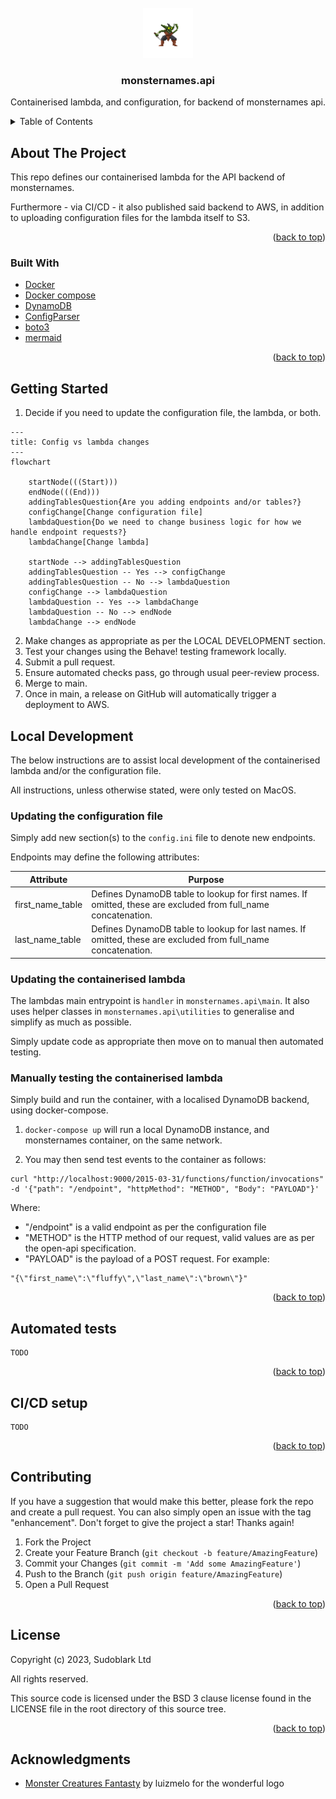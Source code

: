 <!-- PROJECT LOGO -->
<br />
<div align="center">
  <a href="https://github.com/sudoblark/monsternames.api">
    <img src="docs/logo.png" alt="Logo" width="80" height="80">
  </a>

<h3 align="center">monsternames.api</h3>

  <p align="center">
    Containerised lambda, and configuration, for backend of monsternames api.
  </p>
</div>



<!-- TABLE OF CONTENTS -->
<details>
  <summary>Table of Contents</summary>
  <ol>
    <li>
      <a href="#about-the-project">About The Project</a>
      <ul>
        <li><a href="#built-with">Built With</a></li>
      </ul>
    </li>
    <li><a href="#getting-started">Getting started</a></li>
    <li>
      <a href="#local-development">Local development</a>
      <ul>
        <li><a href="#updating-the-configuration-file">Updating the configuration file</a></li>
        <li><a href="#updating-the-containerised-lambda">Updating the containerised lambda</a></li>
        <li><a href="#manually-testing-the-containerised-lambda">Manually testing the containerised lambda</a></li>
      </ul>
    </li>
    <li><a href="#automated-tests">Automated tests</a></li>
    <li><a href="#ci-cd-setup">CI/CD Setup</a></li>
    <li><a href="#contributing">Contributing</a></li>
    <li><a href="#license">License</a></li>
    <li><a href="#acknowledgments">Acknowledgments</a></li>
  </ol>
</details>



<!-- ABOUT THE PROJECT -->
## About The Project
This repo defines our containerised lambda for the API backend of monsternames.

Furthermore - via CI/CD - it also published said backend to AWS, in addition to uploading configuration
files for the lambda itself to S3.

<p align="right">(<a href="#readme-top">back to top</a>)</p>



### Built With

* [Docker](https://hub.docker.com)
* [Docker compose](https://docs.docker.com/compose/)
* [DynamoDB](https://aws.amazon.com/dynamodb/)
* [ConfigParser](https://docs.python.org/3/library/configparser.html)
* [boto3](https://boto3.amazonaws.com/v1/documentation/api/latest/index.html)
* [mermaid](https://mermaid.js.org)

<p align="right">(<a href="#readme-top">back to top</a>)</p>



<!-- GETTING STARTED -->
## Getting Started

1. Decide if you need to update the configuration file, the lambda, or both.

```mermaid
---
title: Config vs lambda changes
---
flowchart

    startNode(((Start)))
    endNode(((End)))
    addingTablesQuestion{Are you adding endpoints and/or tables?}
    configChange[Change configuration file]
    lambdaQuestion{Do we need to change business logic for how we handle endpoint requests?}
    lambdaChange[Change lambda]

    startNode --> addingTablesQuestion
    addingTablesQuestion -- Yes --> configChange
    addingTablesQuestion -- No --> lambdaQuestion
    configChange --> lambdaQuestion
    lambdaQuestion -- Yes --> lambdaChange
    lambdaQuestion -- No --> endNode
    lambdaChange --> endNode
```

2. Make changes as appropriate as per the LOCAL DEVELOPMENT section.
3. Test your changes using the Behave! testing framework locally.
4. Submit a pull request.
5. Ensure automated checks pass, go through usual peer-review process.
6. Merge to main.
7. Once in main, a release on GitHub will automatically trigger a deployment to AWS.


<!-- LOCAL DEVELOPMENT -->
## Local Development
The below instructions are to assist local development of the containerised lambda and/or
the configuration file.

All instructions, unless otherwise stated, were only tested on MacOS.

### Updating the configuration file
Simply add new section(s) to the `config.ini` file to denote new endpoints.

Endpoints may define the following attributes:

| Attribute        | Purpose                                                                                                        |
|------------------|----------------------------------------------------------------------------------------------------------------|
| first_name_table | Defines DynamoDB table to lookup for first names. If omitted, these are excluded from full_name concatenation. |
| last_name_table  | Defines DynamoDB table to lookup for last names. If omitted, these are excluded from full_name concatenation.  |

### Updating the containerised lambda

The lambdas main entrypoint is `handler` in `monsternames.api\main`. It also uses helper classes in `monsternames.api\utilities` to generalise and simplify as much as possible.

Simply update code as appropriate then move on to manual then automated testing.

### Manually testing the containerised lambda
Simply build and run the container, with a localised DynamoDB backend, using docker-compose.

1. `docker-compose up` will run a local DynamoDB instance, and monsternames container, on the same network.

2. You may then send test events to the container as follows:

```shell
curl "http://localhost:9000/2015-03-31/functions/function/invocations" -d '{"path": "/endpoint", "httpMethod": "METHOD", "Body": "PAYLOAD"}'
```

Where:
- "/endpoint" is a valid endpoint as per the configuration file
- "METHOD" is the HTTP method of our request, valid values are as per the open-api specification.
- "PAYLOAD" is the payload of a POST request. For example:

```
"{\"first_name\":\"fluffy\",\"last_name\":\"brown\"}"
```

<p align="right">(<a href="#readme-top">back to top</a>)</p>

<!-- Automated tests -->
## Automated tests

```mermaid
TODO
```

<p align="right">(<a href="#readme-top">back to top</a>)</p>

<!-- CI/CD -->
## CI/CD setup

```mermaid
TODO
```

<p align="right">(<a href="#readme-top">back to top</a>)</p>

<!-- CONTRIBUTING -->
## Contributing

If you have a suggestion that would make this better, please fork the repo and create a pull request. You can also simply open an issue with the tag "enhancement".
Don't forget to give the project a star! Thanks again!

1. Fork the Project
2. Create your Feature Branch (`git checkout -b feature/AmazingFeature`)
3. Commit your Changes (`git commit -m 'Add some AmazingFeature'`)
4. Push to the Branch (`git push origin feature/AmazingFeature`)
5. Open a Pull Request

<p align="right">(<a href="#top">back to top</a>)</p>

<!-- LICENSE -->
## License

Copyright (c) 2023, Sudoblark Ltd

All rights reserved.

This source code is licensed under the BSD 3 clause license found in the
LICENSE file in the root directory of this source tree. 

<p align="right">(<a href="#readme-top">back to top</a>)</p>


<!-- ACKNOWLEDGMENTS -->
## Acknowledgments

* [Monster Creatures Fantasty](https://luizmelo.itch.io/monsters-creatures-fantasy) by luizmelo for the wonderful logo
